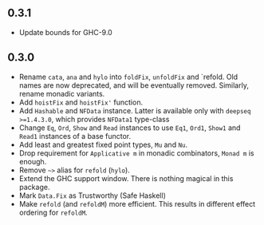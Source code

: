 ## 0.3.1

- Update bounds for GHC-9.0

## 0.3.0

- Rename `cata`, `ana` and `hylo` into `foldFix`, `unfoldFix` and `refold.
  Old names are now deprecated, and will be eventually removed.
  Similarly, rename monadic variants.
- Add `hoistFix` and `hoistFix'` function.
- Add `Hashable` and `NFData` instance.
  Latter is available only with `deepseq >=1.4.3.0`,
  which provides `NFData1` type-class
- Change `Eq`, `Ord`, `Show` and `Read` instances to use
  `Eq1`, `Ord1`, `Show1` and `Read1` instances of a base functor.
- Add least and greatest fixed point types, `Mu` and `Nu`.
- Drop requirement for `Applicative m` in monadic combinators,
  `Monad m` is enough.
- Remove `~>` alias for `refold` (`hylo`).
- Extend the GHC support window.
  There is nothing magical in this package.
- Mark `Data.Fix` as Trustworthy (Safe Haskell)
- Make `refold` (and `refoldM`) more efficient.
  This results in different effect ordering for `refoldM`.
